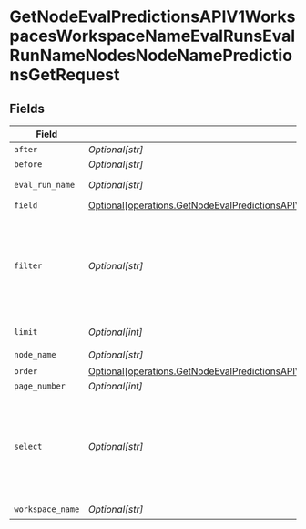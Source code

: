 # GetNodeEvalPredictionsAPIV1WorkspacesWorkspaceNameEvalRunsEvalRunNameNodesNodeNamePredictionsGetRequest


## Fields

| Field                                                                                                                                                                                                                                                                                                                                                                                                                                                                                                                                                                                                                                             | Type                                                                                                                                                                                                                                                                                                                                                                                                                                                                                                                                                                                                                                              | Required                                                                                                                                                                                                                                                                                                                                                                                                                                                                                                                                                                                                                                          | Description                                                                                                                                                                                                                                                                                                                                                                                                                                                                                                                                                                                                                                       |
| ------------------------------------------------------------------------------------------------------------------------------------------------------------------------------------------------------------------------------------------------------------------------------------------------------------------------------------------------------------------------------------------------------------------------------------------------------------------------------------------------------------------------------------------------------------------------------------------------------------------------------------------------- | ------------------------------------------------------------------------------------------------------------------------------------------------------------------------------------------------------------------------------------------------------------------------------------------------------------------------------------------------------------------------------------------------------------------------------------------------------------------------------------------------------------------------------------------------------------------------------------------------------------------------------------------------- | ------------------------------------------------------------------------------------------------------------------------------------------------------------------------------------------------------------------------------------------------------------------------------------------------------------------------------------------------------------------------------------------------------------------------------------------------------------------------------------------------------------------------------------------------------------------------------------------------------------------------------------------------- | ------------------------------------------------------------------------------------------------------------------------------------------------------------------------------------------------------------------------------------------------------------------------------------------------------------------------------------------------------------------------------------------------------------------------------------------------------------------------------------------------------------------------------------------------------------------------------------------------------------------------------------------------- |
| `after`                                                                                                                                                                                                                                                                                                                                                                                                                                                                                                                                                                                                                                           | *Optional[str]*                                                                                                                                                                                                                                                                                                                                                                                                                                                                                                                                                                                                                                   | :heavy_minus_sign:                                                                                                                                                                                                                                                                                                                                                                                                                                                                                                                                                                                                                                | Enter an ID if you want to see all entries after this ID.                                                                                                                                                                                                                                                                                                                                                                                                                                                                                                                                                                                         |
| `before`                                                                                                                                                                                                                                                                                                                                                                                                                                                                                                                                                                                                                                          | *Optional[str]*                                                                                                                                                                                                                                                                                                                                                                                                                                                                                                                                                                                                                                   | :heavy_minus_sign:                                                                                                                                                                                                                                                                                                                                                                                                                                                                                                                                                                                                                                | Enter an ID if you want to see all entries before this ID.                                                                                                                                                                                                                                                                                                                                                                                                                                                                                                                                                                                        |
| `eval_run_name`                                                                                                                                                                                                                                                                                                                                                                                                                                                                                                                                                                                                                                   | *Optional[str]*                                                                                                                                                                                                                                                                                                                                                                                                                                                                                                                                                                                                                                   | :heavy_check_mark:                                                                                                                                                                                                                                                                                                                                                                                                                                                                                                                                                                                                                                | Which evaluation run do you want to see the metrics for? Type its name here.                                                                                                                                                                                                                                                                                                                                                                                                                                                                                                                                                                      |
| `field`                                                                                                                                                                                                                                                                                                                                                                                                                                                                                                                                                                                                                                           | [Optional[operations.GetNodeEvalPredictionsAPIV1WorkspacesWorkspaceNameEvalRunsEvalRunNameNodesNodeNamePredictionsGetFieldField]](undefined/models/operations/getnodeevalpredictionsapiv1workspacesworkspacenameevalrunsevalrunnamenodesnodenamepredictionsgetfieldfield.md)                                                                                                                                                                                                                                                                                                                                                                      | :heavy_minus_sign:                                                                                                                                                                                                                                                                                                                                                                                                                                                                                                                                                                                                                                | The name of the entity you want to sort by.                                                                                                                                                                                                                                                                                                                                                                                                                                                                                                                                                                                                       |
| `filter`                                                                                                                                                                                                                                                                                                                                                                                                                                                                                                                                                                                                                                          | *Optional[str]*                                                                                                                                                                                                                                                                                                                                                                                                                                                                                                                                                                                                                                   | :heavy_minus_sign:                                                                                                                                                                                                                                                                                                                                                                                                                                                                                                                                                                                                                                | The OData filter you want to use to in your query. It supports exact match and `AND` operations. For example, to filter for a metadata `category:news`, here's what the URL could look like: 'url = "https://api.cloud.deepset.ai/api/v1/workspaces/production/files?limit=10&filter=category eq 'news'"'. OData filters only work with cursor-based pagination (leave the `page_number` field blank to enable it).To learn more about the OData filter syntax, see: [Querying Data](https://www.odata.org/getting-started/basic-tutorial/#queryData).                                                                                            |
| `limit`                                                                                                                                                                                                                                                                                                                                                                                                                                                                                                                                                                                                                                           | *Optional[int]*                                                                                                                                                                                                                                                                                                                                                                                                                                                                                                                                                                                                                                   | :heavy_minus_sign:                                                                                                                                                                                                                                                                                                                                                                                                                                                                                                                                                                                                                                | How many entries do you want to display? Leaving this field empty keeps the default and max 10 results are returned.                                                                                                                                                                                                                                                                                                                                                                                                                                                                                                                              |
| `node_name`                                                                                                                                                                                                                                                                                                                                                                                                                                                                                                                                                                                                                                       | *Optional[str]*                                                                                                                                                                                                                                                                                                                                                                                                                                                                                                                                                                                                                                   | :heavy_check_mark:                                                                                                                                                                                                                                                                                                                                                                                                                                                                                                                                                                                                                                | What's the name of the node whose results you want to see?                                                                                                                                                                                                                                                                                                                                                                                                                                                                                                                                                                                        |
| `order`                                                                                                                                                                                                                                                                                                                                                                                                                                                                                                                                                                                                                                           | [Optional[operations.GetNodeEvalPredictionsAPIV1WorkspacesWorkspaceNameEvalRunsEvalRunNameNodesNodeNamePredictionsGetOrderOrder]](undefined/models/operations/getnodeevalpredictionsapiv1workspacesworkspacenameevalrunsevalrunnamenodesnodenamepredictionsgetorderorder.md)                                                                                                                                                                                                                                                                                                                                                                      | :heavy_minus_sign:                                                                                                                                                                                                                                                                                                                                                                                                                                                                                                                                                                                                                                | Choose how you want to sort the results.                                                                                                                                                                                                                                                                                                                                                                                                                                                                                                                                                                                                          |
| `page_number`                                                                                                                                                                                                                                                                                                                                                                                                                                                                                                                                                                                                                                     | *Optional[int]*                                                                                                                                                                                                                                                                                                                                                                                                                                                                                                                                                                                                                                   | :heavy_minus_sign:                                                                                                                                                                                                                                                                                                                                                                                                                                                                                                                                                                                                                                | Which page do you want to see? Type the number.                                                                                                                                                                                                                                                                                                                                                                                                                                                                                                                                                                                                   |
| `select`                                                                                                                                                                                                                                                                                                                                                                                                                                                                                                                                                                                                                                          | *Optional[str]*                                                                                                                                                                                                                                                                                                                                                                                                                                                                                                                                                                                                                                   | :heavy_minus_sign:                                                                                                                                                                                                                                                                                                                                                                                                                                                                                                                                                                                                                                | Partial implementation of the OData $select operator. It currently only supports selecting fields from the root entity or a child entity. Selecting fields from children's children is not supported. If you use this parameter, the API answer is always a flat list of distinct JSON objects with the selected properties, for example, '[{"given_name": "user1", "user_id": "..."}, ...]' for 'select=created_by/given_name, created_by/user_id'. The results are ordered by the first selected attribute. To learn more about the OData filter syntax, see: [Querying Data](https://www.odata.org/getting-started/basic-tutorial/#queryData). |
| `workspace_name`                                                                                                                                                                                                                                                                                                                                                                                                                                                                                                                                                                                                                                  | *Optional[str]*                                                                                                                                                                                                                                                                                                                                                                                                                                                                                                                                                                                                                                   | :heavy_check_mark:                                                                                                                                                                                                                                                                                                                                                                                                                                                                                                                                                                                                                                | Type the name of the workspace.                                                                                                                                                                                                                                                                                                                                                                                                                                                                                                                                                                                                                   |